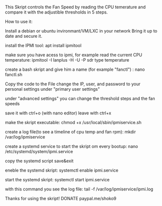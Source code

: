This Skript controls the Fan Speed by reading the CPU temerature and compare it with the adjustible thresholds in 5 steps.

How to use it:


Install a debian or ubuntu invironmant/VM/LXC in your network
Bring it up to date and secure it.

install the IPMI tool:
apt install ipmitool

make sure you have acess to ipmi, for example read the current CPU temperature:
ipmitool -I lanplus -H <IP> -U <user> -P <password> sdr type temperature

create a bash skript and give him a name (for example "fanctl") :
nano fanctl.sh

Copy the code to the File
change the IP, user, and password to your personal settings under "primary user settings"

under "advanced settings" you can change the threshold steps and the fan speeds

save it with ctrl+o (with nano editor)
leave with ctrl+x

make the skript executable:
chmod +x /usr/local/sbin/ipmiservice.sh

create a log file(to see a timeline of cpu temp and fan rpm):
mkdir /var/log/ipmiservice

create a systemd service to start the skript om every bootup:
nano /etc/systemd/system/ipmi.service

copy the systemd script
save&exit

eneble the systemd skript:
systemctl enable ipmi.service

start the systemd skript:
systemctl start ipmi.service

with this command you see the log file:
tail -f /var/log/ipmiservice/ipmi.log

Thanks for using the skript!
DONATE paypal.me/shoko9
